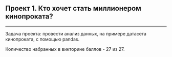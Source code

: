 ## Проект 1. Кто хочет стать миллионером кинопроката?
---

Задача проекта: провести анализ данных, на примере датасета кинопроката, с помощью pandas.

Количество набранных в викторине баллов - 27 из 27.
